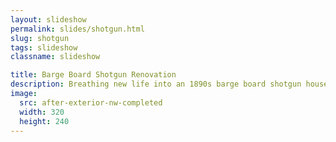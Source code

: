 ```yaml
---
layout: slideshow
permalink: slides/shotgun.html
slug: shotgun
tags: slideshow
classname: slideshow

title: Barge Board Shotgun Renovation
description: Breathing new life into an 1890s barge board shotgun house.
image:
  src: after-exterior-nw-completed
  width: 320
  height: 240
---
```

<style>
  slideshow-carousel {
    --figcaption-inline-size: 100%;
    --figcaption-place-self: start center;
  }

  [data-orientation='portrait'] {
    --img-inline-size: 50%;
  }

  @media (orientation: landscape) {
    slideshow-carousel {
      --figcaption-place-self: center;
    }

    [data-orientation='portrait'] {
      --img-inline-size: 50vh;
    }
  }
</style>